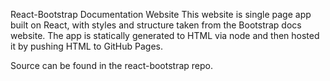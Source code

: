 React-Bootstrap Documentation Website
This website is single page app built on React, with styles and structure taken from the Bootstrap docs website. The app is statically generated to HTML via node and then hosted it by pushing HTML to GitHub Pages.

Source can be found in the react-bootstrap repo.
